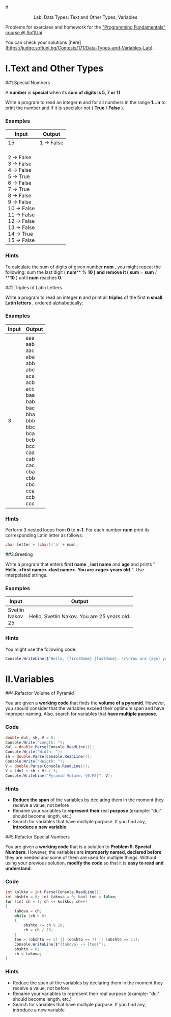#<p align="center"> Lab: Data Types: Text and Other Types, Variables <p>

Problems for exercises and homework for the [&quot;Programming Fundamentals&quot; course @ SoftUni](https://softuni.bg/courses/programming-fundamentals).

You can check your solutions [here] (https://judge.softuni.bg/Contests/171/Data-Types-and-Variables-Lab).

# I.Text and Other Types

##1.Special Numbers

A **number** is **special** when its **sum of digits is 5, 7 or 11**.

Write a program to read an integer **n** and for all numbers in the range **1…n** to print the number and if it is specialor not ( **True** / **False** ).

### Examples

| **Input** | **Output** |
| --- | --- |
| 15 | 1 -&gt; False
	<br/>2 -&gt; False <br/>3 -&gt; False <br/>4 -&gt; False <br/>5 -&gt; True <br/>6 -&gt; False <br/>7 -&gt; True <br/>8 -&gt; False <br/>9 -&gt; False <br/>10 -&gt; False <br/>11 -&gt; False <br/>12 -&gt; False <br/>13 -&gt; False <br/>14 -&gt; True <br/> 15 -&gt; False |

### Hints

To calculate the sum of digits of given number **num** , you might repeat the following: sum the last digit ( **num**** % ****10** ) and remove it ( **sum**** = ****sum**** / ****10** ) until **num** reaches **0**.

##2.Triples of Latin Letters

Write a program to read an integer **n** and print all **triples** of the first **n small Latin letters** , ordered alphabetically:

### Examples

| **Input** | **Output** |
| --- | --- |
| 3 | aaa <br/> aab<br/>aac<br/>aba<br/>abb<br/>abc<br/>aca<br/>acb<br/>acc<br/>baa<br/>bab<br/>bac<br/>bba <br/> bbb <br/> bbc <br/>bca <br/> bcb <br/>bcc<br/> caa<br/> cab<br/>cac<br/> cba<br/>cbb<br/>cbc <br/>cca<br/> ccb<br/> ccc |

### Hints

Perform 3 nested loops from **0** to **n-1**. For each number **num** print its corresponding Latin letter as follows:

```C#
char letter = (char)('a' + num);
```

##3.Greeting

Write a program that enters **first name** , **last name** and **age** and prints &quot; **Hello, &lt;first name&gt; &lt;last name&gt;. You are &lt;age&gt; years old.**&quot;. Use interpolated strings.

### Examples


| **Input** | **Output** |
| --- | --- |
| Svetlin<br/> Nakov <br/> 25 <br/>|Hello, Svetlin Nakov. You are 25 years old. 


### Hints

You might use the following code:

```C#
Console.WriteLine($"Hello, {firstName} {lastName}. \r\nYou are {age} years old.");
```

# II.Variables

##4.Refactor Volume of Pyramid

You are given a **working code** that finds the **volume of a pyramid**. However, you should consider that the variables exceed their optimum span and have improper naming. Also, search for variables that **have multiple purpose**.

### Code

```C#
double dul, sh, V = 0;
Console.Write("Length: ");
dul = double.Parse(Console.ReadLine());
Console.Write("Width: ");
sh = double.Parse(Console.ReadLine());
Console.Write("Heigth: ");
V = double.Parse(Console.ReadLine());
V = (dul + sh + V) / 3;
Console.WriteLine("Pyramid Volume: {0:F2}", V);
```
### Hints

- **Reduce the span** of the variables by declaring them in the moment they receive a value, not before
- Rename your variables to **represent their** real **purpose** (example: &quot;dul&quot; should become length, etc.)
- Search for variables that have multiple purpose. If you find any, **introduce a new variable**.

##5.Refactor Special Numbers

You are given a **working code** that is a solution to **Problem 5. Special Numbers**. However, the variables are **improperly named, declared before** they are needed and some of them are used for multiple things. Without using your previous solution, **modify the code** so that it is **easy to read and understand**.

### Code
```C#
int kolkko = int.Parse(Console.ReadLine());
int obshto = 0; int takova = 0; bool toe = false;
for (int ch = 1; ch <= kolkko; ch++)
{
    takova = ch;
    while (ch > 0)
    {
        obshto += ch % 10;
        ch = ch / 10;
    }
    toe = (obshto == 5) || (obshto == 7) || (obshto == 11);
    Console.WriteLine($"{takova} -> {toe}");
    obshto = 0;
    ch = takova;
}
```
### Hints

- Reduce the span of the variables by declaring them in the moment they receive a value, not before
- Rename your variables to represent their real purpose (example: &quot;dul&quot; should become length, etc.)
- Search for variables that have multiple purpose. If you find any, introduce a new variable